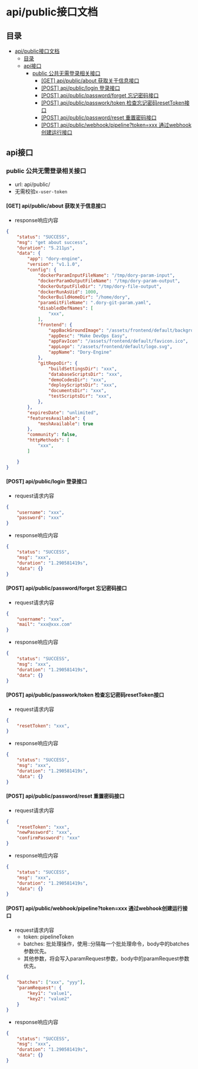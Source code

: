 # api/public接口文档

## 目录

- [api/public接口文档](#apipublic接口文档)
  - [目录](#目录)
  - [api接口](#api接口)
    - [public 公共无需登录相关接口](#public-公共无需登录相关接口)
      - [\[GET\] api/public/about 获取关于信息接口](#get-apipublicabout-获取关于信息接口)
      - [\[POST\] api/public/login 登录接口](#post-apipubliclogin-登录接口)
      - [\[POST\] api/public/password/forget 忘记密码接口](#post-apipublicpasswordforget-忘记密码接口)
      - [\[POST\] api/public/passwork/token 检查忘记密码resetToken接口](#post-apipublicpassworktoken-检查忘记密码resettoken接口)
      - [\[POST\] api/public/password/reset 重置密码接口](#post-apipublicpasswordreset-重置密码接口)
      - [\[POST\] api/public/webhook/pipeline?token=xxx 通过webhook创建运行接口](#post-apipublicwebhookpipelinetokenxxx-通过webhook创建运行接口)

## api接口

### public 公共无需登录相关接口

- url: api/public/
- 无需校验`x-user-token`

#### [GET] api/public/about 获取关于信息接口

- response响应内容
```json
{
    "status": "SUCCESS",
    "msg": "get about success",
    "duration": "5.211µs",
    "data": {
        "app": "dory-engine",
        "version": "v1.1.0",
        "config": {
            "dockerParamInputFileName": "/tmp/dory-param-input",
            "dockerParamOutputFileName": "/tmp/dory-param-output",
            "dockerOutputFileDir": "/tmp/dory-file-output",
            "dockerRunAsUid": 1000,
            "dockerBuildHomeDir": "/home/dory",
            "paramGitFileName": ".dory-git-param.yaml",
            "disabledDefNames": [
                "xxx",
            ],
            "frontend": {
                "appBackGroundImage": "/assets/frontend/default/background.jpg",
                "appDesc": "Make DevOps Easy",
                "appFavIcon": "/assets/frontend/default/favicon.ico",
                "appLogo": "/assets/frontend/default/logo.svg",
                "appName": "Dory-Engine"
            },
            "gitRepoDir": {
                "buildSettingsDir": "xxx",
                "databaseScriptsDir": "xxx",
                "demoCodesDir": "xxx",
                "deployScriptsDir": "xxx",
                "documentsDir": "xxx",
                "testScriptsDir": "xxx",
            },
        },
        "expiresDate": "unlimited",
        "featuresAvailable": {
            "meshAvailable": true
        },
        "community": false,
        "httpMethods": [
            "xxx",
        ]

    }
}
```

#### [POST] api/public/login 登录接口

- request请求内容
```json
{
    "username": "xxx",
    "password": "xxx"
}
```

- response响应内容
```json
{
    "status": "SUCCESS",
    "msg": "xxx",
    "duration": "1.290581419s",
    "data": {}
}
```

#### [POST] api/public/password/forget 忘记密码接口

- request请求内容
```json
{
    "username": "xxx",
    "mail": "xxx@xxx.com"
}
```

- response响应内容
```json
{
    "status": "SUCCESS",
    "msg": "xxx",
    "duration": "1.290581419s",
    "data": {}
}
```

#### [POST] api/public/passwork/token 检查忘记密码resetToken接口

- request请求内容
```json
{
    "resetToken": "xxx",
}
```

- response响应内容
```json
{
    "status": "SUCCESS",
    "msg": "xxx",
    "duration": "1.290581419s",
    "data": {}
}
```

#### [POST] api/public/password/reset 重置密码接口

- request请求内容
```json
{
    "resetToken": "xxx",
    "newPassword": "xxx",
    "confirmPassword": "xxx"
}
```

- response响应内容
```json
{
    "status": "SUCCESS",
    "msg": "xxx",
    "duration": "1.290581419s",
    "data": {}
}
```

#### [POST] api/public/webhook/pipeline?token=xxx 通过webhook创建运行接口

- request请求内容
  - token: pipelineToken
  - batches: 批处理操作，使用::分隔每一个批处理命令，body中的batches参数优先。
  - 其他参数，将会写入paramRequest参数，body中的paramRequest参数优先。
```json
{
    "batches": ["xxx", "yyy"],
    "paramRequest": {
        "key1": "value1",
        "key2": "value2"
    }
}
```

- response响应内容
```json
{
    "status": "SUCCESS",
    "msg": "xxx",
    "duration": "1.290581419s",
    "data": {}
}
```
